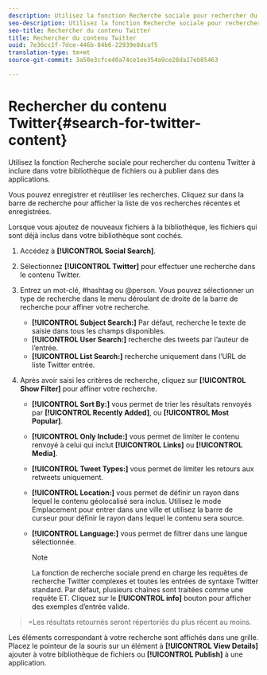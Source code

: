```yaml
---
description: Utilisez la fonction Recherche sociale pour rechercher du contenu Twitter à inclure dans votre bibliothèque de fichiers ou à publier dans des applications.
seo-description: Utilisez la fonction Recherche sociale pour rechercher du contenu Twitter à inclure dans votre bibliothèque de fichiers ou à publier dans des applications.
seo-title: Rechercher du contenu Twitter
title: Rechercher du contenu Twitter
uuid: 7e36cc1f-7dce-446b-84b6-22939e8dcaf5
translation-type: tm+mt
source-git-commit: 3a50e3cfce40a74ce1ee354a9ce28da17eb85463

---
```



# Rechercher du contenu Twitter{#search-for-twitter-content}

Utilisez la fonction Recherche sociale pour rechercher du contenu Twitter à inclure dans votre bibliothèque de fichiers ou à publier dans des applications.

Vous pouvez enregistrer et réutiliser les recherches. Cliquez sur dans la barre de recherche pour afficher la liste de vos recherches récentes et enregistrées.

Lorsque vous ajoutez de nouveaux fichiers à la bibliothèque, les fichiers qui sont déjà inclus dans votre bibliothèque sont cochés.

1. Accédez à **[!UICONTROL Social Search]**.
1. Sélectionnez **[!UICONTROL Twitter]** pour effectuer une recherche dans le contenu Twitter.
1. Entrez un mot-clé, #hashtag ou @person. Vous pouvez sélectionner un type de recherche dans le menu déroulant de droite de la barre de recherche pour affiner votre recherche.

   * **[!UICONTROL Subject Search:]** Par défaut, recherche le texte de saisie dans tous les champs disponibles.
   * **[!UICONTROL User Search:]** recherche des tweets par l’auteur de l’entrée.
   * **[!UICONTROL List Search:]** recherche uniquement dans l’URL de liste Twitter entrée.

1. Après avoir saisi les critères de recherche, cliquez sur **[!UICONTROL Show Filter]** pour affiner votre recherche.

   * **[!UICONTROL Sort By:]** vous permet de trier les résultats renvoyés par **[!UICONTROL Recently Added]**, ou **[!UICONTROL Most Popular]**.

   * **[!UICONTROL Only Include:]** vous permet de limiter le contenu renvoyé à celui qui inclut **[!UICONTROL Links]** ou **[!UICONTROL Media]**.

   * **[!UICONTROL Tweet Types:]** vous permet de limiter les retours aux retweets uniquement.
   * **[!UICONTROL Location:]** vous permet de définir un rayon dans lequel le contenu géolocalisé sera inclus. Utilisez le mode Emplacement pour entrer dans une ville et utilisez la barre de curseur pour définir le rayon dans lequel le contenu sera source.
   * **[!UICONTROL Language:]** vous permet de filtrer dans une langue sélectionnée.

      >[!NOTE]
      >
      >La fonction de recherche sociale prend en charge les requêtes de recherche Twitter complexes et toutes les entrées de syntaxe Twitter standard. Par défaut, plusieurs chaînes sont traitées comme une requête ET. Cliquez sur le **[!UICONTROL info]** bouton pour afficher des exemples d’entrée valide.

>=Les résultats retournés seront répertoriés du plus récent au moins.

Les éléments correspondant à votre recherche sont affichés dans une grille. Placez le pointeur de la souris sur un élément à **[!UICONTROL View Details]** ajouter à votre bibliothèque de fichiers ou **[!UICONTROL Publish]** à une application.